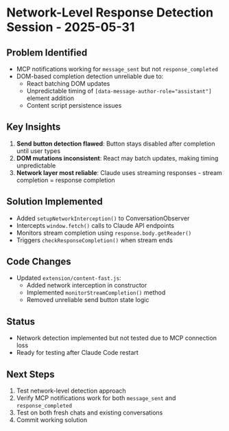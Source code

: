 # Network-Level Response Detection Session - 2025-05-31

## Problem Identified
- MCP notifications working for `message_sent` but not `response_completed`
- DOM-based completion detection unreliable due to:
  - React batching DOM updates
  - Unpredictable timing of `[data-message-author-role="assistant"]` element addition
  - Content script persistence issues

## Key Insights
1. **Send button detection flawed**: Button stays disabled after completion until user types
2. **DOM mutations inconsistent**: React may batch updates, making timing unpredictable  
3. **Network layer most reliable**: Claude uses streaming responses - stream completion = response completion

## Solution Implemented
- Added `setupNetworkInterception()` to ConversationObserver
- Intercepts `window.fetch()` calls to Claude API endpoints
- Monitors stream completion using `response.body.getReader()`
- Triggers `checkResponseCompletion()` when stream ends

## Code Changes
- Updated `extension/content-fast.js`:
  - Added network interception in constructor
  - Implemented `monitorStreamCompletion()` method
  - Removed unreliable send button state logic

## Status
- Network detection implemented but not tested due to MCP connection loss
- Ready for testing after Claude Code restart

## Next Steps
1. Test network-level detection approach
2. Verify MCP notifications work for both `message_sent` and `response_completed`
3. Test on both fresh chats and existing conversations
4. Commit working solution